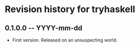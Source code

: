 # Revision history for tryhaskell

## 0.1.0.0 -- YYYY-mm-dd

* First version. Released on an unsuspecting world.
